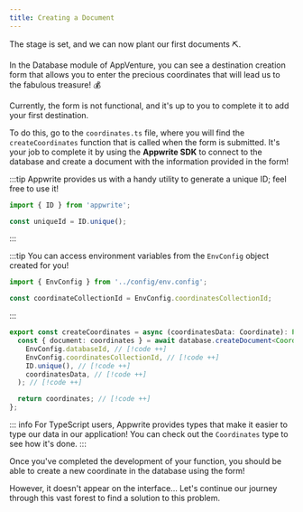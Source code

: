 ```yaml
---
title: Creating a Document
---
```


<Hero
    title="Let's Plant Our First Document"
    image="/assets/workshop/database/create.jpg"
    description="Now that our collection is created and accessible from AppVenture, all that's left is to add some documents to it!"
/>

The stage is set, and we can now plant our first documents ⛏️.

In the Database module of AppVenture, you can see a destination creation form that allows you to enter the precious coordinates that will lead us to the fabulous treasure! 💰

Currently, the form is not functional, and it's up to you to complete it to add your first destination.

To do this, go to the `coordinates.ts` file, where you will find the `createCoordinates` function that is called when the form is submitted. It's your job to complete it by using the **Appwrite SDK** to connect to the database and create a document with the information provided in the form!

:::tip
Appwrite provides us with a handy utility to generate a unique ID; feel free to use it!

```ts
import { ID } from 'appwrite';

const uniqueId = ID.unique();
```

:::

:::tip
You can access environment variables from the `EnvConfig` object created for you!

```ts
import { EnvConfig } from '../config/env.config';

const coordinateCollectionId = EnvConfig.coordinatesCollectionId;
```

:::

<Solution>

```ts
export const createCoordinates = async (coordinatesData: Coordinate): Promise<Coordinate> => {
  const { document: coordinates } = await database.createDocument<Coordinates>( // [!code ++]
    EnvConfig.databaseId, // [!code ++]
    EnvConfig.coordinatesCollectionId, // [!code ++]
    ID.unique(), // [!code ++]
    coordinatesData, // [!code ++]
  ); // [!code ++]

  return coordinates; // [!code ++]
};
```

</Solution>

::: info
For TypeScript users, Appwrite provides types that make it easier to type our data in our application! You can check out the `Coordinates` type to see how it's done.
:::

Once you've completed the development of your function, you should be able to create a new coordinate in the database using the form!

However, it doesn't appear on the interface... Let's continue our journey through this vast forest to find a solution to this problem.
